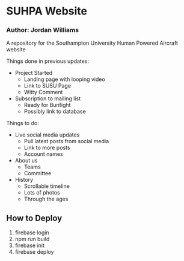 # SUHPA Website
### Author: Jordan Williams
A repository for the Southampton University Human Powered Aircraft website

Things done in previous updates:
* Project Started
    * Landing page with looping video
    * Link to SUSU Page
    * Witty Comment
* Subscription to mailing list
    * Ready for Bunfight
    * Possibly link to database

Things to do:
* Live social media updates
    * Pull latest posts from social media
    * Link to more posts
    * Account names
* About us
    * Teams
    * Committee
* History
    * Scrollable timeline
    * Lots of photos
    * Through the ages

## How to Deploy
1. firebase login
1. npm run build
1. firebase init
1. firebase deploy